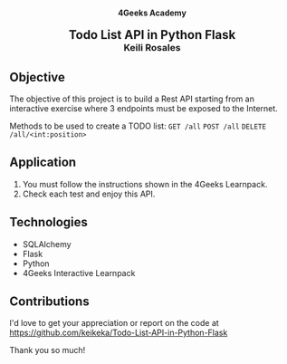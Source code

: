 <p>
<h4 align="center">4Geeks Academy</h4>
<h2 align="center" style="margin: 0">Todo List API in Python Flask</h2>
<h3 align="center" style="margin-top: 0">Keili Rosales</h3>
</p>

## Objective

The objective of this project is to build a Rest API starting from an interactive exercise where 3 endpoints must be exposed to the Internet.

Methods to be used to create a TODO list:
`GET /all`
`POST /all`
`DELETE /all/<int:position>`

## Application

1. You must follow the instructions shown in the 4Geeks Learnpack.
2. Check each test and enjoy this API.

## Technologies

- SQLAlchemy
- Flask
- Python
- 4Geeks Interactive Learnpack

## Contributions

I'd love to get your appreciation or report on the code at https://github.com/keikeka/Todo-List-API-in-Python-Flask

Thank you so much!